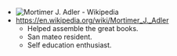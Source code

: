 - ![Mortimer J. Adler - Wikipedia](https://upload.wikimedia.org/wikipedia/commons/thumb/f/fd/Mortimer_Adler.jpg/250px-Mortimer_Adler.jpg)
- https://en.wikipedia.org/wiki/Mortimer_J._Adler
	- Helped assemble the great books.
	- San mateo resident.
	- Self education enthusiast.